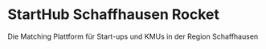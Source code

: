 # StartHub Schaffhausen Rocket

Die Matching Plattform für Start-ups und KMUs in der Region Schaffhausen